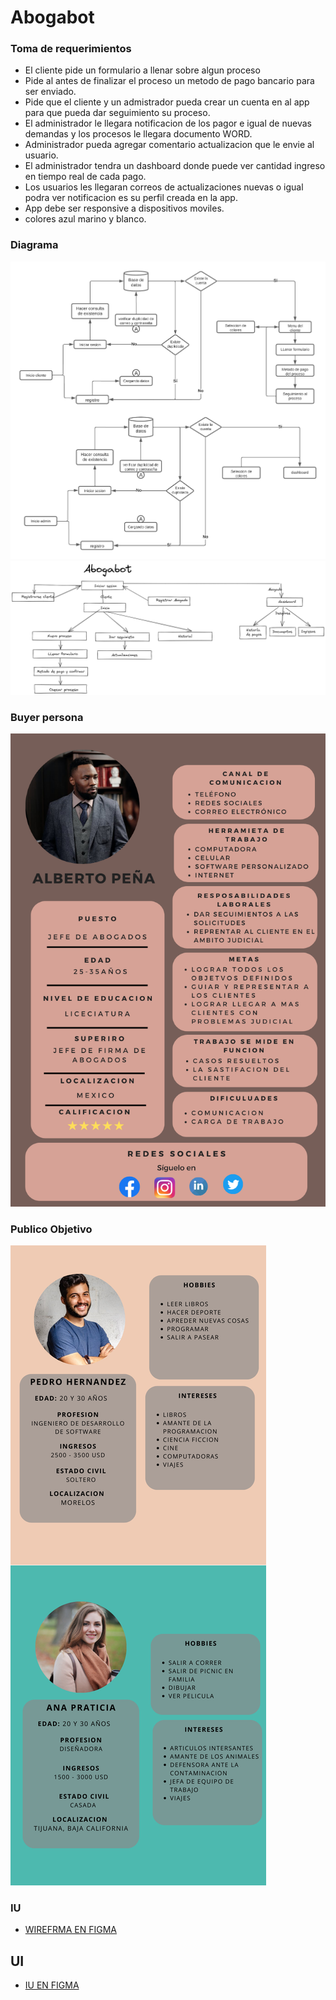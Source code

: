 # Abogabot

### Toma de requerimientos
* El cliente pide un formulario a llenar sobre algun proceso
* Pide al antes de finalizar el proceso un metodo de pago bancario para ser enviado.
* Pide que el cliente y un admistrador pueda crear un cuenta en al app para que pueda dar seguimiento su proceso.
* El administrador le llegara notificacion de los pagor e igual de nuevas demandas y los procesos le llegara documento WORD.
* Administrador pueda agregar comentario actualizacion que le envie al usuario.
* El administrador tendra un dashboard donde puede ver cantidad ingreso en tiempo real de cada pago.
* Los usuarios les llegaran correos de actualizaciones nuevas o igual podra ver notificacion es su perfil creada en la app.
* App debe ser responsive a dispositivos moviles.
* colores  azul marino y blanco.



### Diagrama
![Abogabot Image](./img/Diagrama%20en%20blanco.png)
![Abogabot Image](./img/Diagrama.png)


### Buyer persona
![Abogabot Image](./img/Buyer_Persona.png)

### Publico Objetivo
![Abogabot Image](./img/Objetivo.png)

### IU
- [WIREFRMA EN FIGMA](https://www.figma.com/file/PLRiD8FaJKuu3BnVi3EF9H/wireframe-UX?node-id=0%3A1)
## UI
- [IU EN FIGMA](https://www.figma.com/file/3ebhUWnkeVzwkC5dRz5D2h/UX)
